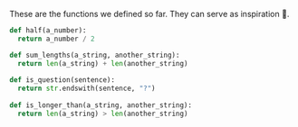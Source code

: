 These are the functions we defined so far. They can serve as inspiration :art:.

```python
def half(a_number):
  return a_number / 2

def sum_lengths(a_string, another_string):
  return len(a_string) + len(another_string)
 
def is_question(sentence):
  return str.endswith(sentence, "?")
 
def is_longer_than(a_string, another_string):
  return len(a_string) > len(another_string)
```